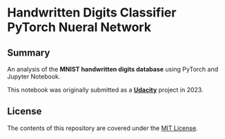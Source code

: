 # Handwritten Digits Classifier PyTorch Nueral Network

## Summary

An analysis of the **MNIST handwritten digits database** using PyTorch and Jupyter Notebook.

This notebook was originally submitted as a [**Udacity**](https://www.udacity.com/) project in 2023.

## License

The contents of this repository are covered under the [MIT License](LICENSE).

